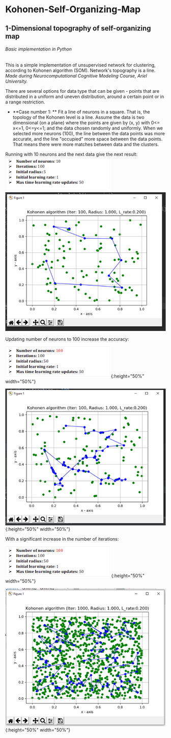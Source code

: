 # Kohonen-Self-Organizing-Map
## 1-Dimensional topography of self-organizing map
###### Basic implementation in Python
This is a simple implementation of unsupervised network for clustering, according to Kohonen algorithm (SOM). Network's topography is a line.
*Made during Neurocomputational Cognitive Modeling Course, Ariel University.*

There are several options for data type that can be given - points that are distributed in a uniform and uneven distribution, around a certain point or in a range restriction.

- **Case number 1: **
Fit a line of neurons in a square. That is, the topology of the Kohonen level is a line. Assume the data is two dimensional (on a plane) where the points are given by (x, y) with 0<= x<=1, 0<=y<=1; and the data chosen randomly and uniformly.
When we selected more neurons (100), the line between the data points was more accurate, and the line "occupied" more space between the data points. That means there were more matches between data and the clusters.

Running with 10 neurons and the next data give the next result:
![case1.1data](https://github.com/chenAsaraf/Kohonen-Self-Organizing-Map/blob/master/PIC/case1.1.png)
![case1.1graph](https://github.com/chenAsaraf/Kohonen-Self-Organizing-Map/blob/master/PIC/graph.1.1.png)

Updating number of neurons to 100 increase the accuracy:

![case1.2data](https://github.com/chenAsaraf/Kohonen-Self-Organizing-Map/blob/master/PIC/case1.2.png){:height="50%" width="50%"}

![case1.2graph](https://github.com/chenAsaraf/Kohonen-Self-Organizing-Map/blob/master/PIC/graph.1.2.png){:height="50%" width="50%"}

With a significant increase in the number of iterations:

![case1.3data](https://github.com/chenAsaraf/Kohonen-Self-Organizing-Map/blob/master/PIC/case1.3.png){:height="50%" width="50%"}

![case1.3graph](https://github.com/chenAsaraf/Kohonen-Self-Organizing-Map/blob/master/PIC/graph.1.3.png){:height="50%" width="50%"}



